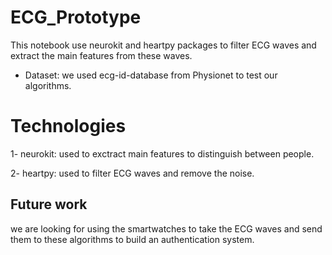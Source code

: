 # ECG_Prototype
This notebook use neurokit and heartpy packages to filter ECG waves and extract the main features from these waves.

* Dataset: we used ecg-id-database from Physionet to test our algorithms.

# Technologies
1- neurokit: used to exctract main features to distinguish between people.

2- heartpy: used to filter ECG waves and remove the noise.

## Future work
we are looking for using the smartwatches to take the ECG waves and send them to these algorithms to build an authentication system.

